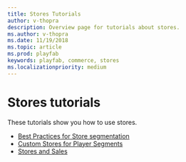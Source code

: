 ```yaml
---
title: Stores Tutorials
author: v-thopra
description: Overview page for tutorials about stores.
ms.author: v-thopra
ms.date: 11/19/2018
ms.topic: article
ms.prod: playfab
keywords: playfab, commerce, stores
ms.localizationpriority: medium
---
```


# Stores tutorials

These tutorials show you how to use stores.

- [Best Practices for Store segmentation](best-practices-for-store-segmentation.md)
- [Custom Stores for Player Segments](custom-stores-for-player-segments.md)
- [Stores and Sales](stores-and-sales.md)
